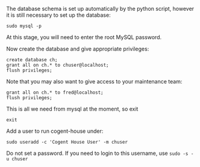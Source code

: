 The database schema is set up automatically by the python script, however it is still necessary to set up the database:
```
sudo mysql -p
```
At this stage, you will need to enter the root MySQL password.

Now create the database and give appropriate privileges:
```
create database ch;
grant all on ch.* to chuser@localhost;
flush privileges;
```
Note that you may also want to give access to your maintenance team:
```
grant all on ch.* to fred@localhost;
flush privileges;
```
This is all we need from mysql at the moment, so exit
```
exit
```

Add a user to run cogent-house under:
```
sudo useradd -c 'Cogent House User' -m chuser
```
Do not set a password. If you need to login to this username, use `sudo -s -u chuser`